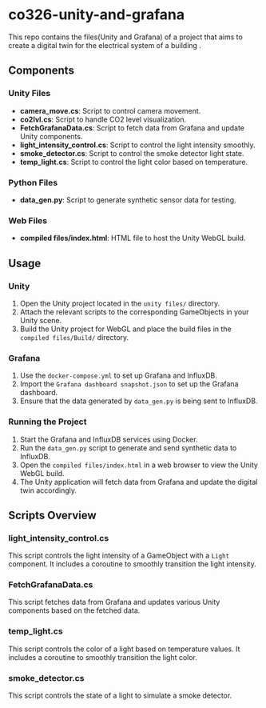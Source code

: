 # co326-unity-and-grafana

This repo contains the files(Unity and Grafana) of a project that aims to create a digital twin for the electrical system of a building . 

## Components

### Unity Files

- **camera_move.cs**: Script to control camera movement.
- **co2lvl.cs**: Script to handle CO2 level visualization.
- **FetchGrafanaData.cs**: Script to fetch data from Grafana and update Unity components.
- **light_intensity_control.cs**: Script to control the light intensity smoothly.
- **smoke_detector.cs**: Script to control the smoke detector light state.
- **temp_light.cs**: Script to control the light color based on temperature.

### Python Files

- **data_gen.py**: Script to generate synthetic sensor data for testing.

### Web Files

- **compiled files/index.html**: HTML file to host the Unity WebGL build.

## Usage

### Unity

1. Open the Unity project located in the `unity files/` directory.
2. Attach the relevant scripts to the corresponding GameObjects in your Unity scene.
3. Build the Unity project for WebGL and place the build files in the `compiled files/Build/` directory.

### Grafana

1. Use the `docker-compose.yml` to set up Grafana and InfluxDB.
2. Import the `Grafana dashboard snapshot.json` to set up the Grafana dashboard.
3. Ensure that the data generated by `data_gen.py` is being sent to InfluxDB.

### Running the Project

1. Start the Grafana and InfluxDB services using Docker.
2. Run the `data_gen.py` script to generate and send synthetic data to InfluxDB.
3. Open the `compiled files/index.html` in a web browser to view the Unity WebGL build.
4. The Unity application will fetch data from Grafana and update the digital twin accordingly.

## Scripts Overview

### light_intensity_control.cs

This script controls the light intensity of a GameObject with a `Light` component. It includes a coroutine to smoothly transition the light intensity.

### FetchGrafanaData.cs

This script fetches data from Grafana and updates various Unity components based on the fetched data.

### temp_light.cs

This script controls the color of a light based on temperature values. It includes a coroutine to smoothly transition the light color.

### smoke_detector.cs

This script controls the state of a light to simulate a smoke detector.
